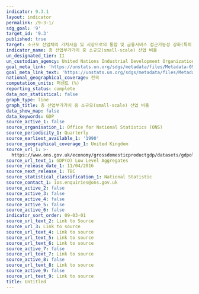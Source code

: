```yaml
---
indicator: 9.3.1
layout: indicator
permalink: /9-3-1/
sdg_goal: '9'
target_id: '9.3'
published: true
target: 소규모 산업체의 가치사슬 및 시장으로의 통합 및 금융서비스 접근가능성 강화(특히 개발도상국)
indicator_name: 총 산업부가가치 중 소규모(small-scale) 산업 비율
un_designated_tier: II
un_custodian_agency: United Nations Industrial Development Organization (UNIDO)
goal_meta_link: 'https://unstats.un.org/sdgs/metadata/files/Metadata-09-03-01.pdf'
goal_meta_link_text: 'https://unstats.un.org/sdgs/metadata/files/Metadata-09-03-01.pdf'
national_geographical_coverage: 전국
computation_units: 퍼센트 (%)
reporting_status: complete
data_non_statistical: false
graph_type: line
graph_title: 총 산업부가가치 중 소규모(small-scale) 산업 비율
data_show_map: false
data_keywords: GDP
source_active_1: false
source_organisation_1: Office for National Statistics (ONS)
source_periodicity_1: Quarterly
source_earliest_available_1: '1990'
source_geographical_coverage_1: United Kingdom
source_url_1: >-
  https://www.ons.gov.uk/economy/grossdomesticproductgdp/datasets/gdpolowlevelaggregates
source_url_text_1: GDP(O) Low Level Aggregates
source_release_date_1: 11/04/2016
source_next_release_1: TBC
source_statistical_classification_1: National Statistic
source_contact_1: ios.enquiries@ons.gov.uk
source_active_2: false
source_active_3: false
source_active_4: false
source_active_5: false
source_active_6: false
indicator_sort_order: 09-03-01
source_url_text_2: Link to Source
source_url_3: Link to source
source_url_text_4: Link to source
source_url_text_5: Link to source
source_url_text_6: Link to source
source_active_7: false
source_url_text_7: Link to source
source_active_8: false
source_url_text_8: Link to source
source_active_9: false
source_url_text_9: Link to source
title: Untitled
---
```

